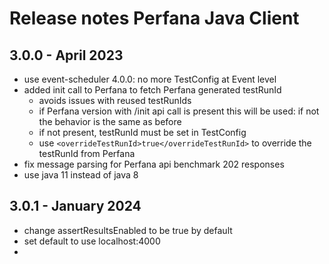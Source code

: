 # Release notes Perfana Java Client

## 3.0.0 - April 2023

* use event-scheduler 4.0.0: no more TestConfig at Event level
* added init call to Perfana to fetch Perfana generated testRunId
  * avoids issues with reused testRunIds
  * if Perfana version with /init api call is present this will be used: if not the behavior is the same as before
  * if not present, testRunId must be set in TestConfig
  * use `<overrideTestRunId>true</overrideTestRunId>` to override the testRunId from Perfana
* fix message parsing for Perfana api benchmark 202 responses
* use java 11 instead of java 8

## 3.0.1 - January 2024

* change assertResultsEnabled to be true by default
* set default to use localhost:4000
* 